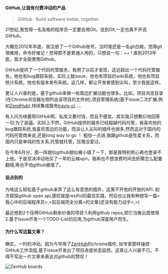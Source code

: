 #### GitHub,让我有付费冲动的产品
>GitHub · Build software better, together.

21世纪,我觉得一名及格的程序员一定要会用Git。说到Git,一定也离不开说GitHub。

大概在2012年年底，我注册了一个Github账号，当时我还是一名git白痴，觉得git很难用，命令好难记！觉得那不是普通人用的，只想说一句：++ ! 直到2013年底，我才全面使用Github。

GitHub提供了一个代码托管服务，我用了以后才发现，这远超出一个代码托管服务。他也有bug跟踪系统，实际上就issue，他也有项目的wiki系统，他也有项目统计系统，他也有版本发布系统。这几样，都让开发者感到尖叫，至少我是这样。

更让人兴奋的是，基于github来做一些周边扩展功能也很多。比如，项目浏览目录(在Chrome浏览器左侧列出该项目的文件树),项目管理系统(基于issue二次扩展,例如[ZendHub](https://www.zenhub.io/)),持续集成服务[travis-ci](https://travis-ci.org/).....

有人问为啥要用GitHub啊，私库又要付钱，而且不便宜。其实我只想敷衍地回答一句:为了装逼。实际上不然，GitHub提供的服务已经超越代码托管，我喜欢他的bug跟踪系统,我喜欢周边的功能，而且让人尖叫的插件也很多,然而这对于国内的代码托管商来说,还是long way to go ！ 粗俗一点讲,我跟github是性爱关系，而国内只是单纯的性关系,托管就托管，压根没爱过。

在今年6月分，那一阵貌似github貌似被小墙了一下，那是我特别担心再也登录不上他。于是坚决冲动地买了一年的云梯vpn，我再也不想浪费时间去折腾怎么配置翻墙,再也不怕github被墙了。

#### 说点别的
为啥这么轻松基于github来弄了这么有意思的插件，这离不开他的开放的API. 初次窥探github open api,感叹就是restful的最佳实践，然后也让我有种想写一篇<我心中的后端程序员>,<前后端完全分离>的文章(还没有能力动手=,=)

最近想到2个压榨GitHub剩余价值的项目:1.利用github repos,把它当做云盘使用 2.基于Issue开发一个TODO-List的应用,为github深度用户而生。

#### 为什么写这篇文章？
确实，一时的冲动。因为今早用了[ZenHub](https://www.zenhub.io/)的chrome插件, 如专家那样操控GitHub工作流程,基于issue开发出了项目进度状态监控。这真让人兴奋不已。不得不写出一片文章来表达对github的赞叹！

![ZenHub boards](./img/2014102901.jpg)

